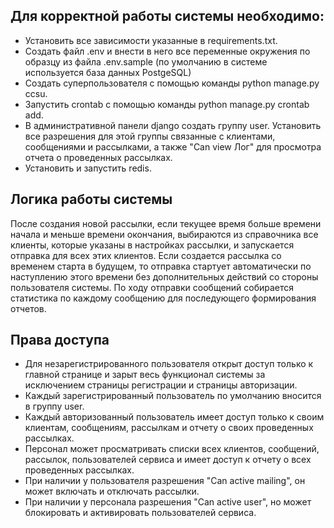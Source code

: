 Для корректной работы системы необходимо:
-----------------------------------------

- Установить все зависимости указанные в requirements.txt.
- Создать файл .env и внести в него все переменные окружения по образцу из файла .env.sample (по умолчанию в системе
  используется база данных PostgeSQL)
- Создать суперпользователя с помощью команды python manage.py ccsu.
- Запустить crontab с помощью команды python manage.py crontab add.
- В административной панели django создать группу user. Установить все разрешения для этой группы связанные с клиентами,
  сообщениями и рассылками, а также "Can view Лог" для просмотра отчета о проведенных рассылках.
- Установить и запустить redis.

Логика работы системы
---------------------
После создания новой рассылки, если текущее время больше времени начала и меньше времени окончания, выбираются из
справочника все клиенты, которые указаны в настройках рассылки, и запускается отправка
для всех этих клиентов. Если создается рассылка со временем старта в будущем, то отправка стартует автоматически по
наступлению этого времени без дополнительных действий со стороны пользователя системы.
По ходу отправки сообщений собирается статистика по каждому сообщению для последующего формирования отчетов.

Права доступа
-------------

- Для незарегистрированного пользователя открыт доступ только к главной странице и зарыт весь функционал системы
  за исключением страницы регистрации и страницы авторизации.
- Каждый зарегистрированный пользователь по умолчанию вносится в группу user.
- Каждый авторизованный пользователь имеет доступ только к своим клиентам, сообщениям, рассылкам и отчету о своих
  проведенных рассылках.
- Персонал может просматривать списки всех клиентов, сообщений, рассылок, пользователей сервиса и имеет доступ к отчету
  о всех проведенных рассылках.
- При наличии у пользователя разрешения "Can active mailing", он может включать и отключать рассылки.
- При наличии у персонала разрешения "Can active user", но может блокировать и активировать пользователей сервиса.
